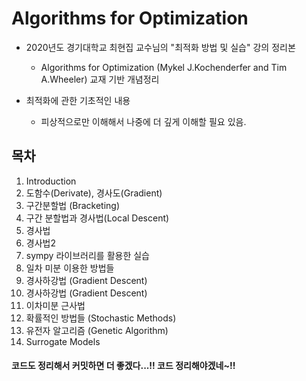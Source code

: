 # Algorithms for Optimization

- 2020년도 경기대학교 최현집 교수님의 "최적화 방법 및 실습" 강의 정리본
    - Algorithms for Optimization (Mykel J.Kochenderfer and Tim A.Wheeler) 교재 기반 개념정리

- 최적화에 관한 기초적인 내용
    - 피상적으로만 이해해서 나중에 더 깊게 이해할 필요 있음.


## 목차
1. Introduction
2. 도함수(Derivate), 경사도(Gradient)
3. 구간분할법 (Bracketing)
4. 구간 분할법과 경사법(Local Descent)
5. 경사법
6. 경사법2
7. sympy 라이브러리를 활용한 실습
8. 일차 미분 이용한 방법들
9. 경사하강법 (Gradient Descent) 
10. 경사하강법 (Gradient Descent) 
11. 이차미분 근사법
12. 확률적인 방법들 (Stochastic Methods)
13. 유전자 알고리즘 (Genetic Algorithm)
14. Surrogate Models


#### 코드도 정리해서 커밋하면 더 좋겠다...!! 코드 정리해야겠네~!!
